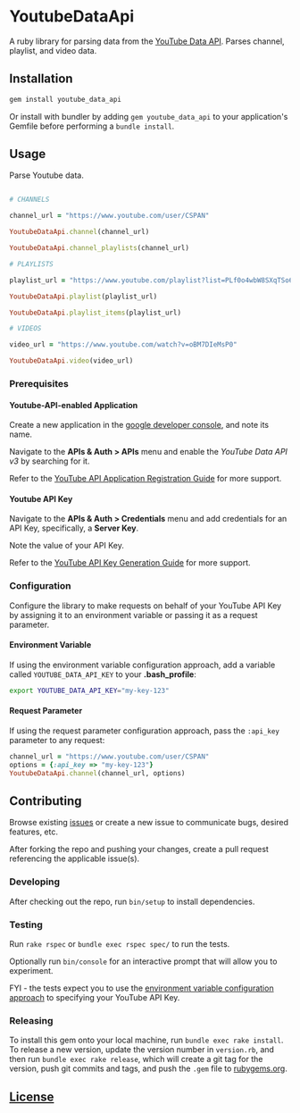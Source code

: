 # YoutubeDataApi

A ruby library for parsing data from the [YouTube Data API](https://developers.google.com/youtube/v3/docs/). Parses channel, playlist, and video data.

## Installation

```` rb
gem install youtube_data_api
````

Or install with bundler
 by adding `gem youtube_data_api` to your application's Gemfile
 before performing a `bundle install`.

## Usage

Parse Youtube data.

```` rb

# CHANNELS

channel_url = "https://www.youtube.com/user/CSPAN"

YoutubeDataApi.channel(channel_url)

YoutubeDataApi.channel_playlists(channel_url)

# PLAYLISTS

playlist_url = "https://www.youtube.com/playlist?list=PLf0o4wbW8SXqTSo6iJkolKCKJYBnpo9NZ"

YoutubeDataApi.playlist(playlist_url)

YoutubeDataApi.playlist_items(playlist_url)

# VIDEOS

video_url = "https://www.youtube.com/watch?v=oBM7DIeMsP0"

YoutubeDataApi.video(video_url)
````

### Prerequisites

#### Youtube-API-enabled Application

Create a new application in the [google developer console](https://console.developers.google.com), and note its name.

Navigate to the **APIs & Auth > APIs** menu and enable the *YouTube Data API v3* by searching for it.

Refer to the
 [YouTube API Application Registration Guide](https://developers.google.com/youtube/registering_an_application)
for more support.

#### Youtube API Key

Navigate to the **APIs & Auth > Credentials** menu and add credentials for an API Key, specifically, a **Server Key**.

Note the value of your API Key.

Refer to the [YouTube API Key Generation Guide](https://developers.google.com/youtube/registering_an_application#Create_API_Keys)
for more support.

### Configuration

Configure the library
 to make requests on behalf of your YouTube API Key
 by
   assigning it to an environment variable or
   passing it as a request parameter.

#### Environment Variable

If using the environment variable configuration approach,
 add a variable called `YOUTUBE_DATA_API_KEY` to your **.bash_profile**:

```` sh
export YOUTUBE_DATA_API_KEY="my-key-123"
````

#### Request Parameter

If using the request parameter configuration approach, pass the `:api_key` parameter to any request:

```` rb
channel_url = "https://www.youtube.com/user/CSPAN"
options = {:api_key => "my-key-123"}
YoutubeDataApi.channel(channel_url, options)
````

## Contributing

Browse existing [issues](https://github.com/debate-watch/youtube-data-api-ruby/issues) or create a new issue to communicate bugs, desired features, etc.

After forking the repo and pushing your changes, create a pull request referencing the applicable issue(s).

### Developing

After checking out the repo, run `bin/setup` to install dependencies.

### Testing

Run `rake rspec` or `bundle exec rspec spec/` to run the tests.

Optionally run `bin/console` for an interactive prompt that will allow you to experiment.

FYI - the tests expect you to use the [environment variable configuration approach](#environment-variable) to specifying your YouTube API Key.

### Releasing

To install this gem onto your local machine, run `bundle exec rake install`. To release a new version, update the version number in `version.rb`, and then run `bundle exec rake release`, which will create a git tag for the version, push git commits and tags, and push the `.gem` file to [rubygems.org](https://rubygems.org).

## [License](LICENSE.txt)
